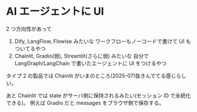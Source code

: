 # AI エージェントに UI

2 つ方向性があって

1. Dify, LangFlow, Flowise みたいな ワークフローもノーコードで書けて UI もついてるやつ
2. Chainlit, Gradio(弱), Streamlit(さらに弱) みたいな 自分で LangGraph/LangChain で書いたエージェントに UI をつけるやつ

タイプ 2 の製品では Chainlit がいまのところ(2025-07)抜きんでてる感じらしい。

あと Chainlit では state がサーバ側に保持されるみたい(セッション ID で永続化できる)。
例えば Gradio だと messages をブラウザ側で保存する。
